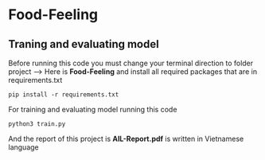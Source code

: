 # Food-Feeling
## Traning and evaluating model
Before running this code you must change your terminal direction to folder project --> Here is **Food-Feeling** and install all required packages that are in requirements.txt

`pip install -r requirements.txt`

For training and evaluating model running this code

`python3 train.py`

And the report of this project is **AIL-Report.pdf** is written in Vietnamese language
